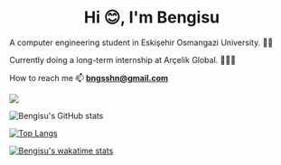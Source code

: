 <h1 align="center">Hi 😊, I'm Bengisu</h1>
A computer engineering student in Eskişehir Osmangazi University. 📖📒

Currently doing a long-term internship at Arçelik Global. 👩🏻‍💻

How to reach me 📫  **bngsshn@gmail.com** 


![](https://komarev.com/ghpvc/?username=bengisu-sahin&color=blue)

![Bengisu's GitHub stats](https://github-readme-stats.vercel.app/api?username=bengisu-sahin&show_icons=true&theme=dark)

[![Top Langs](https://github-readme-stats.vercel.app/api/top-langs/?username=bengisu-sahin&hide_progress=true)](https://github.com/bengisu-sahin/github-readme-stats)

[![Bengisu's wakatime stats](https://github-readme-stats.vercel.app/api/wakatime?username=bengisu-sahin)](https://github.com/bengisu-sahin/github-readme-stats)
